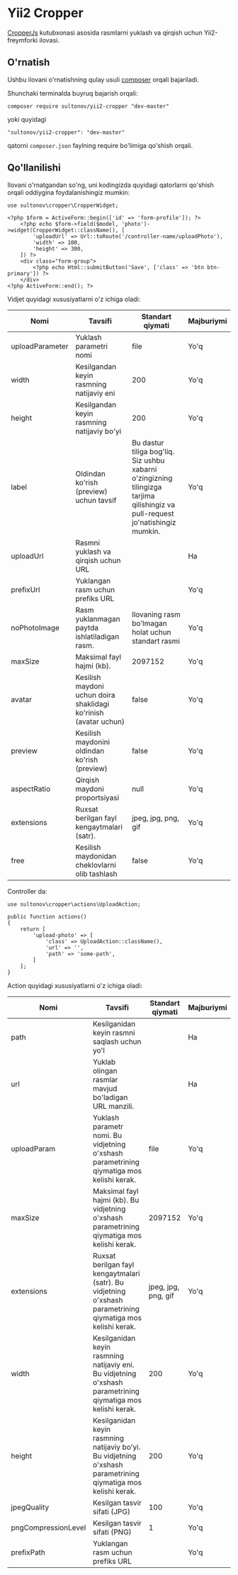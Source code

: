Yii2 Cropper
===========
[CropperJs](https://fengyuanchen.github.io/cropperjs/) kutubxonasi asosida rasmlarni yuklash va qirqish uchun Yii2-freymforki ilovasi.

O'rnatish
------------

Ushbu ilovani o'rnatishning qulay usuli [composer](http://getcomposer.org/download/) orqali bajariladi.

Shunchaki terminalda buyruq bajarish orqali:

```
composer require sultonov/yii2-cropper "dev-master"
```

yoki quyidagi

```
"sultonov/yii2-cropper": "dev-master"
```

qatorni `composer.json` faylning require bo'limiga qo'shish orqali.

Qo'llanilishi
-----

Ilovani o'rnatgandan so'ng, uni kodingizda quyidagi qatorlarni qo'shish orqali oddiygina foydalanishingiz mumkin:

```
use sultonov\cropper\CropperWidget;
```


```
<?php $form = ActiveForm::begin(['id' => 'form-profile']); ?>
    <?php echo $form->field($model, 'photo')->widget(CropperWidget::className(), [
        'uploadUrl' => Url::toRoute('/controller-name/uploadPhoto'),
        'width' => 100,
        'height' => 300,
    ]) ?>
    <div class="form-group">
        <?php echo Html::submitButton('Save', ['class' => 'btn btn-primary']) ?>
    </div>
<?php ActiveForm::end(); ?>
```
Vidjet quyidagi xususiyatlarni o'z ichiga oladi:

| Nomi     | Tavsifi    | Standart qiymati |  Majburiymi   |
| --------|---------|-------|------|
| uploadParameter  | Yuklash parametri nomi | file    |Yo'q |
| width  | Kesilgandan keyin rasmning natijaviy eni | 200    |Yo'q |
| height  | Kesilgandan keyin rasmning natijaviy bo'yi | 200    |Yo'q |
| label  | Oldindan ko'rish (preview) uchun tavsif | Bu dastur tiliga bog'liq. Siz ushbu xabarni o'zingizning tilingizga tarjima qilishingiz va pull-request jo'natishingiz mumkin.    |Yo'q |
| uploadUrl  | Rasmni yuklash va qirqish uchun URL |     |Ha |
| prefixUrl  | Yuklangan rasm uchun prefiks URL |     |Yo'q |
| noPhotoImage  | Rasm yuklanmagan paytda ishlatiladigan rasm. | Ilovaning rasm bo'lmagan holat uchun standart rasmi   |Yo'q |
| maxSize  | Maksimal fayl hajmi (kb).  | 2097152    |Yo'q |
| avatar  | Kesilish maydoni uchun doira shaklidagi ko'rinish (avatar uchun) | false    |Yo'q |
| preview  | Kesilish maydonini oldindan ko'rish (preview) | false    |Yo'q |
| aspectRatio | Qirqish maydoni proportsiyasi | null |Yo'q |
| extensions  | Ruxsat berilgan fayl kengaytmalari (satr). | jpeg, jpg, png, gif    |Yo'q |
| free  | Kesilish maydonidan cheklovlarni olib tashlash | false    |Yo'q |


Controller da:

```
use sultonov\cropper\actions\UploadAction;
```

```
public function actions()
{
    return [
        'upload-photo' => [
            'class' => UploadAction::className(),
            'url' => '',
            'path' => 'some-path',
        ]
    ];
}
```
Action quyidagi xususiyatlarni o'z ichiga oladi:

| Nomi     | Tavsifi    | Standart qiymati |  Majburiymi   |
| --------|---------|-------|------|
| path  | Kesilganidan keyin rasmni saqlash uchun yo'l |     |Ha |
| url  | Yuklab olingan rasmlar mavjud bo'ladigan URL manzili. |  |Ha |
| uploadParam  | Yuklash parametr nomi. Bu vidjetning o'xshash parametrining qiymatiga mos kelishi kerak. | file    |Yo'q |
| maxSize  | Maksimal fayl hajmi (kb). Bu vidjetning o'xshash parametrining qiymatiga mos kelishi kerak. | 2097152    |Yo'q |
| extensions  | Ruxsat berilgan fayl kengaytmalari (satr). Bu vidjetning o'xshash parametrining qiymatiga mos kelishi kerak. | jpeg, jpg, png, gif    |Yo'q |
| width  | Kesilganidan keyin rasmning natijaviy eni. Bu vidjetning o'xshash parametrining qiymatiga mos kelishi kerak. | 200    |Yo'q |
| height  | Kesilganidan keyin rasmning natijaviy bo'yi. Bu vidjetning o'xshash parametrining qiymatiga mos kelishi kerak. | 200    |Yo'q |
| jpegQuality  | Kesilgan tasvir sifati (JPG) | 100    |Yo'q |
| pngCompressionLevel  | Kesilgan tasvir sifati (PNG) | 1    |Yo'q |
| prefixPath  |Yuklangan rasm uchun prefiks URL |     |Yo'q |
